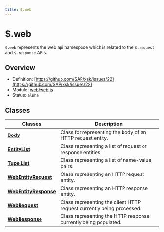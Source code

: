 ```yaml
---
title: $.web
---
```


$.web
===

`$.web` represents the web api namespace which is related to the `$.request` and `$.response` APIs.

## Overview

- Definition: [https://github.com/SAP/xsk/issues/22](https://github.com/SAP/xsk/issues/22)
- Module: [web/web.js](https://github.com/SAP/xsk/blob/main/modules/api/api-xsjs/src/main/resources/META-INF/dirigible/xsk/web/web.js)
- Status: `alpha`

## Classes

| Classes                                        | Description                                               |
|------------------------------------------------|-----------------------------------------------------------|
| **[Body](../web.Body/)**                     | Class for representing the body of an HTTP request entity. |
| **[EntityList](../web.Zip/)** | Class representing a list of request or response entities. |
| **[TupelList](../web.SAXParser/)**                     | Class representing a list of name-value pairs. |
| **[WebEntityRequest](../web.Zip/)** | Class representing an HTTP request entity. |
| **[WebEntityResponse](../web.SAXParser/)**                     | Class representing an HTTP response entity. |
| **[WebRequest](../request/)** | Class representing the client HTTP request currently being processed. |
| **[WebResponse](../response/)**                     | Class representing the HTTP response currently being populated. |
